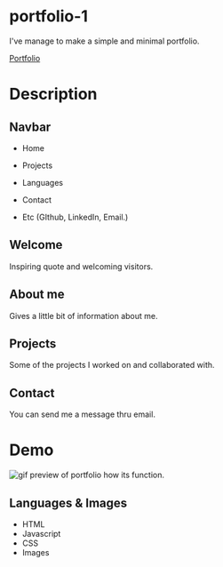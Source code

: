 # portfolio-1

I've manage to make a simple and minimal portfolio.


[Portfolio](https://jnm8787.github.io/portfolio-1/)

# Description

## Navbar

* Home

* Projects

* Languages

* Contact

* Etc (GIthub, LinkedIn, Email.)

## Welcome

Inspiring quote and welcoming visitors.

## About me 

Gives a little bit of information about me.

## Projects

Some of the projects I worked on and collaborated with.

## Contact 

You can send me a message thru email.

# Demo 

![gif preview of portfolio how its function.](https://media.giphy.com/media/UHK52ZCq2rpp59W75G/giphy.gif?cid=790b7611143f487c2cf462415bb43be93cad6492065ba60f&rid=giphy.gif&ct=g)

## Languages & Images

* HTML
* Javascript
* CSS
* Images